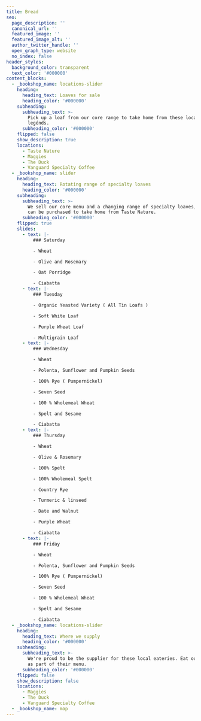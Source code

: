 ```yaml
---
title: Bread
seo:
  page_description: ''
  canonical_url: ''
  featured_image: ''
  featured_image_alt: ''
  author_twitter_handle: ''
  open_graph_type: website
  no_index: false
header_styles:
  background_color: transparent
  text_color: '#000000'
content_blocks:
  - _bookshop_name: locations-slider
    heading:
      heading_text: Loaves for sale
      heading_color: '#000000'
    subheading:
      subheading_text: >-
        Pick up a loaf from our core range to take home from these local
        legénds.
      subheading_color: '#000000'
    flipped: false
    show_description: true
    locations:
      - Taste Nature
      - Maggies
      - The Duck
      - Vanguard Specialty Coffee
  - _bookshop_name: slider
    heading:
      heading_text: Rotating range of specialty loaves
      heading_color: '#000000'
    subheading:
      subheading_text: >-
        We sell our core menu and a changing range of specialty loaves, which
        can be purchased to take home from Taste Nature.
      subheading_color: '#000000'
    flipped: true
    slides:
      - text: |-
          ### Saturday

          - Wheat

          - Olive and Rosemary

          - Oat Porridge

          - Ciabatta
      - text: |-
          ### Tuesday

          - Organic Yeasted Variety ( All Tin Loafs )

          - Soft White Loaf 

          - Purple Wheat Loaf

          - Multigrain Loaf
      - text: |-
          ### Wednesday

          - Wheat 

          - Polenta, Sunflower and Pumpkin Seeds

          - 100% Rye ( Pumpernickel)

          - Seven Seed

          - 100 % Wholemeal Wheat

          - Spelt and Sesame

          - Ciabatta
      - text: |-
          ### Thursday

          - Wheat

          - Olive & Rosemary

          - 100% Spelt

          - 100% Wholemeal Spelt

          - Country Rye

          - Turmeric & linseed

          - Date and Walnut

          - Purple Wheat 

          - Ciabatta
      - text: |-
          ### Friday

          - Wheat 

          - Polenta, Sunflower and Pumpkin Seeds

          - 100% Rye ( Pumpernickel)

          - Seven Seed

          - 100 % Wholemeal Wheat

          - Spelt and Sesame

          - Ciabatta
  - _bookshop_name: locations-slider
    heading:
      heading_text: Where we supply
      heading_color: '#000000'
    subheading:
      subheading_text: >-
        We're proud to be the supplier for these local eateries. Eat our bread
        as part of their menu.
      subheading_color: '#000000'
    flipped: false
    show_description: false
    locations:
      - Maggies
      - The Duck
      - Vanguard Specialty Coffee
  - _bookshop_name: map
---
```

